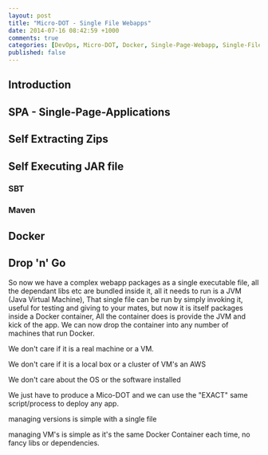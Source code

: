 ```yaml
---
layout: post
title: "Micro-DOT - Single File Webapps"
date: 2014-07-16 08:42:59 +1000
comments: true
categories: [DevOps, Micro-DOT, Docker, Single-Page-Webapp, Single-File-Webapp]
published: false
---
```

## Introduction

## SPA - Single-Page-Applications

## Self Extracting Zips

## Self Executing JAR file
### SBT
### Maven

## Docker

## Drop 'n' Go
So now we have a complex webapp packages as a single executable file, all the dependant libs etc are bundled inside it, all it needs to run is a JVM (Java Virtual Machine), That single file can be run by simply invoking it, useful for testing and giving to your mates, but now it is itself packages inside a Docker container, All the container does is provide the JVM and kick of the app. We can now drop the container into any number of machines that run Docker. 

We don't care if it is a real machine or a VM. 

We don't care if it is a local box or a cluster of VM's an AWS

We don't care about the OS or the software installed

We just have to produce a Mico-DOT and we can use the "EXACT" same script/process to deploy any app.

managing versions is simple with a single file

managing VM's is simple as it's the same Docker Container each time, no fancy libs or dependencies.
